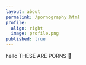 ```yaml
---
layout: about
permalink: /pornography.html
profile:
  align: right
  image: profile.png
published: true
---
```


hello THESE ARE PORNS   🍆 